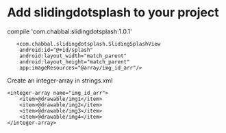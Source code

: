 
# Add slidingdotsplash to your project

compile 'com.chabbal:slidingdotsplash:1.0.1'

       <com.chabbal.slidingdotsplash.SlidingSplashView
        android:id="@+id/splash"
        android:layout_width="match_parent"
        android:layout_height="match_parent"
        app:imageResources="@array/img_id_arr"/>
        
Create an integer-array in strings.xml

    <integer-array name="img_id_arr">
        <item>@drawable/img1</item>
        <item>@drawable/img2</item>
        <item>@drawable/img3</item>
        <item>@drawable/img4</item>
    </integer-array>
